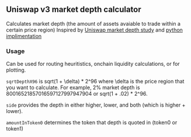 ## Uniswap v3 market depth calculator

Calculates market depth (the amount of assets avaiable to trade within a certain price region)
Inspired by [Uniswap market depth study](https://github.com/Uniswap/v3-market-depth-study) and [python implimentation](https://github.com/Uniswap/v3-market-depth-study)

### Usage
Can be used for routing heuritistics, onchain liquidity calculations, or for plotting.

`sqrtDepthX96` is sqrt(1 + \delta) * 2^96 where \delta is the price region that you want to calculate.
For example, 2% market depth is 80016521857016597127997947904 or sqrt(1 + .02) * 2^96.

`side` provides the depth in either higher, lower, and both (which is higher + lower).

`amountInToken0` determines the token that depth is quoted in (token0 or token1)
